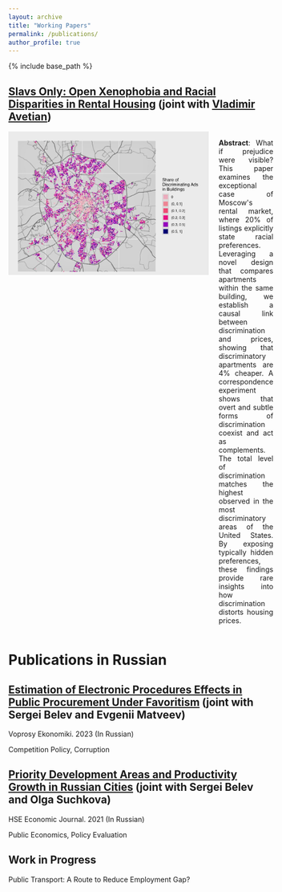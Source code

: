 ```yaml
---
layout: archive
title: "Working Papers"
permalink: /publications/
author_profile: true
---
```


{% include base_path %}

<a href="https://papers.ssrn.com/sol3/papers.cfm?abstract_id=4983808" target="_blank">Slavs Only: Open Xenophobia and Racial Disparities in Rental Housing</a> (joint with <a href="https://vladimir-avetian.github.io/" target="_blank">Vladimir Avetian</a>)
-----

<div style="display: flex; align-items: flex-start;">
       <img src="/images/map_dots_cat.jpg" alt="Viktor" style="width: 400px; margin-right: 20px;">
  <div>
 <p align="justify"><b>Abstract</b>: What if prejudice were visible? This paper examines the exceptional case of Moscow's rental market, where 20% of listings explicitly state racial preferences. Leveraging a novel design that compares apartments within the same building, we establish a causal link between discrimination and prices, showing that discriminatory apartments are 4% cheaper. A correspondence experiment shows that overt and subtle forms of discrimination coexist and act as complements. The total level of discrimination matches the highest observed in the most discriminatory areas of the United States. By exposing typically hidden preferences, these findings provide rare insights into how discrimination distorts housing prices.</p>
  </div>
</div>

Publications in Russian 
=====


<a href="https://doi.org/10.32609/0042-8736-2023-9-47-64" target="_blank">Estimation of Electronic Procedures Effects in Public Procurement Under Favoritism</a> (joint with Sergei Belev and Evgenii Matveev)
-----
<div style="margin: 0;">
 <p>Voprosy Ekonomiki. 2023 (In Russian)</p>
 <p>Competition Policy, Corruption</p>
</div>


<a href="https://ej.hse.ru/en/2021-25-1/450433202.html" target="_blank">Priority Development Areas and Productivity Growth in Russian Cities</a> (joint with Sergei Belev and Olga Suchkova)
-----
<div style="margin: 0;">
 <p>HSE Economic Journal. 2021 (In Russian)</p>
 <p>Public Economics, Policy Evaluation</p>
</div>

Work in Progress
-----
Public Transport: A Route to Reduce Employment Gap?







